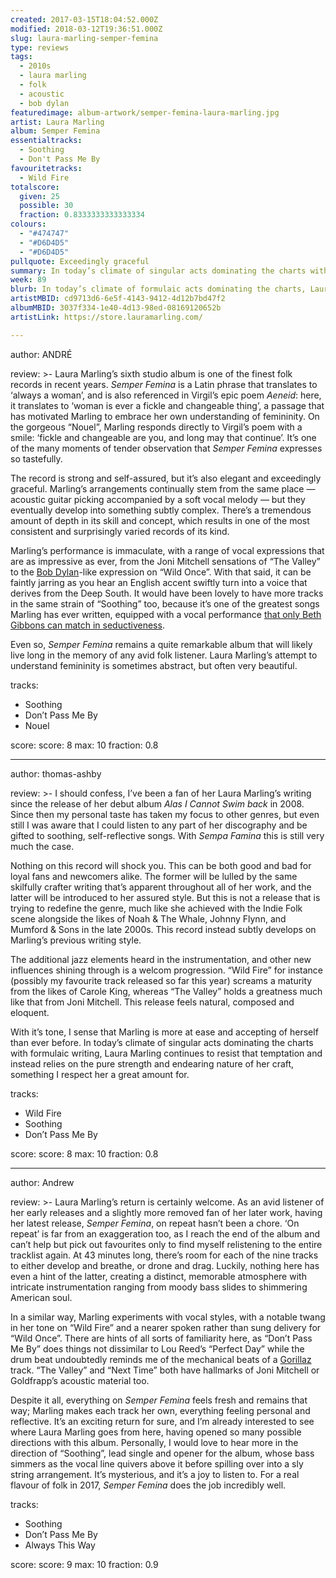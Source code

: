 ```yaml
---
created: 2017-03-15T18:04:52.000Z
modified: 2018-03-12T19:36:51.000Z
slug: laura-marling-semper-femina
type: reviews
tags:
  - 2010s
  - laura marling
  - folk
  - acoustic
  - bob dylan
featuredimage: album-artwork/semper-femina-laura-marling.jpg
artist: Laura Marling
album: Semper Femina
essentialtracks:
  - Soothing
  - Don't Pass Me By
favouritetracks:
  - Wild Fire
totalscore:
  given: 25
  possible: 30
  fraction: 0.8333333333333334
colours:
  - "#474747"
  - "#D6D4D5"
  - "#D6D4D5"
pullquote: Exceedingly graceful
summary: In today’s climate of singular acts dominating the charts with formulaic writing, Laura Marling continues to resist that temptation and instead relies on the pure strength and endearing nature of her craft.
week: 89
blurb: In today’s climate of formulaic acts dominating the charts, Laura Marling continues to resist that temptation and further perfect her craft as a songwriter.
artistMBID: cd9713d6-6e5f-4143-9412-4d12b7bd47f2
albumMBID: 3037f334-1e40-4d13-98ed-08169120652b
artistLink: https://store.lauramarling.com/

---
```

author: ANDRÉ

review: >-
  Laura Marling’s sixth studio album is one of the finest folk records in recent years. *Semper Femina* is a Latin phrase that translates to ‘always a woman’, and is also referenced in Virgil’s epic poem *Aeneid*: here, it translates to ‘woman is ever a fickle and changeable thing’, a passage that has motivated Marling to embrace her own understanding of femininity. On the gorgeous “Nouel”, Marling responds directly to Virgil’s poem with a smile: ‘fickle and changeable are you, and long may that continue’. It’s one of the many moments of tender observation that *Semper Femina* expresses so tastefully. 
  
  The record is strong and self-assured, but it’s also elegant and exceedingly graceful. Marling’s arrangements continually stem from the same place — acoustic guitar picking accompanied by a soft vocal melody — but they eventually develop into something subtly complex. There’s a tremendous amount of depth in its skill and concept, which results in one of the most consistent and surprisingly varied records of its kind. 
  
  Marling’s performance is immaculate, with a range of vocal expressions that are as impressive as ever, from the Joni Mitchell sensations of “The Valley” to the [Bob Dylan](/reviews/bob-dylan-highway-61-revisited/)-like expression on “Wild Once”. With that said, it can be faintly jarring as you hear an English accent swiftly turn into a voice that derives from the Deep South. It would have been lovely to have more tracks in the same strain of “Soothing” too, because it’s one of the greatest songs Marling has ever written, equipped with a vocal performance [that only Beth Gibbons can match in seductiveness](/reviews/portishead-dummy/). 
  
  Even so, *Semper Femina* remains a quite remarkable album that will likely live long in the memory of any avid folk listener. Laura Marling’s attempt to understand femininity is sometimes abstract, but often very beautiful.

tracks:
  - Soothing
  - ­Don’t Pass Me By
  - ­Nouel

score:
  score: 8
  max: 10
  fraction: 0.8

---
author: thomas-ashby

review: >-
  I should confess, I’ve been a fan of her Laura Marling’s writing since the release of her debut album *Alas I Cannot Swim back* in 2008. Since then my personal taste has taken my focus to other genres, but even still I was aware that I could listen to any part of her discography and be gifted to soothing, self-reflective songs. With *Sempa Famina* this is still very much the case. 
  
  Nothing on this record will shock you. This can be both good and bad for loyal fans and newcomers alike. The former will be lulled by the same skilfully crafter writing that’s apparent throughout all of her work, and the latter will be introduced to her assured style. But this is not a release that is trying to redefine the genre, much like she achieved with the Indie Folk scene alongside the likes of Noah & The Whale, Johnny Flynn, and Mumford & Sons in the late 2000s. This record instead subtly develops on Marling’s previous writing style. 
  
  The additional jazz elements heard in the instrumentation, and other new influences shining through is a welcom progression. “Wild Fire” for instance (possibly my favourite track released so far this year) screams a maturity from the likes of Carole King, whereas “The Valley” holds a greatness much like that from Joni Mitchell. This release feels natural, composed and eloquent. 
  
  With it’s tone, I sense that Marling is more at ease and accepting of herself than ever before. In today’s climate of singular acts dominating the charts with formulaic writing, Laura Marling continues to resist that temptation and instead relies on the pure strength and endearing nature of her craft, something I respect her a great amount for.

tracks:
  - Wild Fire
  - ­Soothing
  - ­Don’t Pass Me By

score:
  score: 8
  max: 10
  fraction: 0.8

---
author: Andrew

review: >-
  Laura Marling’s return is certainly welcome. As an avid listener of her early releases and a slightly more removed fan of her later work, having her latest release, *Semper Femina*, on repeat hasn’t been a chore. ‘On repeat’ is far from an exaggeration too, as I reach the end of the album and can’t help but pick out favourites only to find myself relistening to the entire tracklist again. At 43 minutes long, there’s room for each of the nine tracks to either develop and breathe, or drone and drag. Luckily, nothing here has even a hint of the latter, creating a distinct, memorable atmosphere with intricate instrumentation ranging from moody bass slides to shimmering American soul. 
  
  In a similar way, Marling experiments with vocal styles, with a notable twang in her tone on “Wild Fire” and a nearer spoken rather than sung delivery for “Wild Once”. There are hints of all sorts of familiarity here, as “Don’t Pass Me By” does things not dissimilar to Lou Reed’s “Perfect Day” while the drum beat undoubtedly reminds me of the mechanical beats of a [Gorillaz](/reviews/gorillaz-demon-days/) track. “The Valley” and “Next Time” both have hallmarks of Joni Mitchell or Goldfrapp’s acoustic material too. 
  
  Despite it all, everything on *Semper Femina* feels fresh and remains that way; Marling makes each track her own, everything feeling personal and reflective. It’s an exciting return for sure, and I’m already interested to see where Laura Marling goes from here, having opened so many possible directions with this album. Personally, I would love to hear more in the direction of “Soothing”, lead single and opener for the album, whose bass simmers as the vocal line quivers above it before spilling over into a sly string arrangement. It’s mysterious, and it’s a joy to listen to. For a real flavour of folk in 2017, *Semper Femina* does the job incredibly well.

tracks:
  - Soothing
  - ­Don’t Pass Me By
  - ­Always This Way
  
score:
  score: 9
  max: 10
  fraction: 0.9
